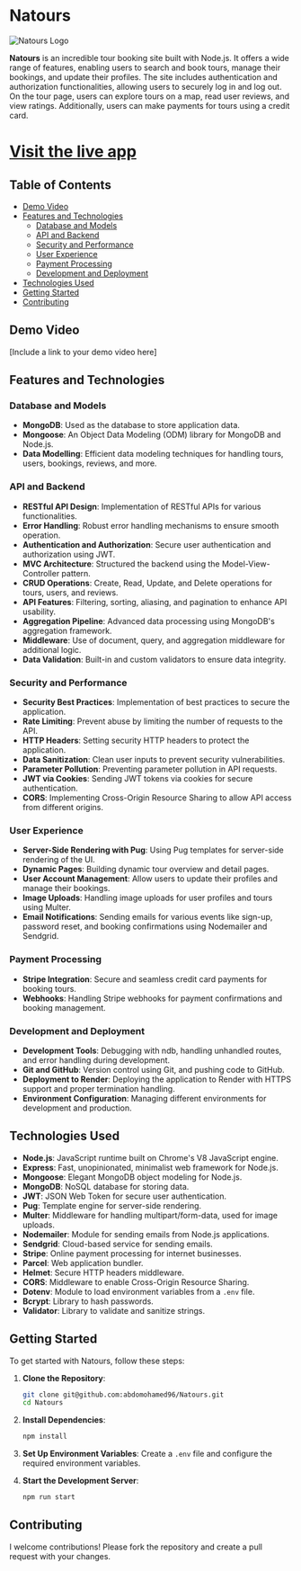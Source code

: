 # Natours

![Natours Logo](https://github.com/abdomohamed96/Natours/blob/main/public/img/logo-green.png?raw=true)

**Natours** is an incredible tour booking site built with Node.js. It offers a wide range of features, enabling users to search and book tours, manage their bookings, and update their profiles. The site includes authentication and authorization functionalities, allowing users to securely log in and log out. On the tour page, users can explore tours on a map, read user reviews, and view ratings. Additionally, users can make payments for tours using a credit card.

# [Visit the live app](https://natours-uijp.onrender.com/)

## Table of Contents
- [Demo Video](#demo-video)
- [Features and Technologies](#features-and-technologies)
    - [Database and Models](#database-and-models)
    - [API and Backend](#api-and-backend)
    - [Security and Performance](#security-and-performance)
    - [User Experience](#user-experience)
    - [Payment Processing](#payment-processing)
    - [Development and Deployment](#development-and-deployment)
- [Technologies Used](#technologies-used)
- [Getting Started](#getting-started)
- [Contributing](#contributing)

## Demo Video
[Include a link to your demo video here]

## Features and Technologies

### Database and Models

- **MongoDB**: Used as the database to store application data.
- **Mongoose**: An Object Data Modeling (ODM) library for MongoDB and Node.js.
- **Data Modelling**: Efficient data modeling techniques for handling tours, users, bookings, reviews, and more.

### API and Backend

- **RESTful API Design**: Implementation of RESTful APIs for various functionalities.
- **Error Handling**: Robust error handling mechanisms to ensure smooth operation.
- **Authentication and Authorization**: Secure user authentication and authorization using JWT.
- **MVC Architecture**: Structured the backend using the Model-View-Controller pattern.
- **CRUD Operations**: Create, Read, Update, and Delete operations for tours, users, and reviews.
- **API Features**: Filtering, sorting, aliasing, and pagination to enhance API usability.
- **Aggregation Pipeline**: Advanced data processing using MongoDB's aggregation framework.
- **Middleware**: Use of document, query, and aggregation middleware for additional logic.
- **Data Validation**: Built-in and custom validators to ensure data integrity.

### Security and Performance

- **Security Best Practices**: Implementation of best practices to secure the application.
- **Rate Limiting**: Prevent abuse by limiting the number of requests to the API.
- **HTTP Headers**: Setting security HTTP headers to protect the application.
- **Data Sanitization**: Clean user inputs to prevent security vulnerabilities.
- **Parameter Pollution**: Preventing parameter pollution in API requests.
- **JWT via Cookies**: Sending JWT tokens via cookies for secure authentication.
- **CORS**: Implementing Cross-Origin Resource Sharing to allow API access from different origins.

### User Experience

- **Server-Side Rendering with Pug**: Using Pug templates for server-side rendering of the UI.
- **Dynamic Pages**: Building dynamic tour overview and detail pages.
- **User Account Management**: Allow users to update their profiles and manage their bookings.
- **Image Uploads**: Handling image uploads for user profiles and tours using Multer.
- **Email Notifications**: Sending emails for various events like sign-up, password reset, and booking confirmations using Nodemailer and Sendgrid.

### Payment Processing

- **Stripe Integration**: Secure and seamless credit card payments for booking tours.
- **Webhooks**: Handling Stripe webhooks for payment confirmations and booking management.

### Development and Deployment

- **Development Tools**: Debugging with ndb, handling unhandled routes, and error handling during development.
- **Git and GitHub**: Version control using Git, and pushing code to GitHub.
- **Deployment to Render**: Deploying the application to Render with HTTPS support and proper termination handling.
- **Environment Configuration**: Managing different environments for development and production.

## Technologies Used

- **Node.js**: JavaScript runtime built on Chrome's V8 JavaScript engine.
- **Express**: Fast, unopinionated, minimalist web framework for Node.js.
- **Mongoose**: Elegant MongoDB object modeling for Node.js.
- **MongoDB**: NoSQL database for storing data.
- **JWT**: JSON Web Token for secure user authentication.
- **Pug**: Template engine for server-side rendering.
- **Multer**: Middleware for handling multipart/form-data, used for image uploads.
- **Nodemailer**: Module for sending emails from Node.js applications.
- **Sendgrid**: Cloud-based service for sending emails.
- **Stripe**: Online payment processing for internet businesses.
- **Parcel**: Web application bundler.
- **Helmet**: Secure HTTP headers middleware.
- **CORS**: Middleware to enable Cross-Origin Resource Sharing.
- **Dotenv**: Module to load environment variables from a `.env` file.
- **Bcrypt**: Library to hash passwords.
- **Validator**: Library to validate and sanitize strings.

## Getting Started

To get started with Natours, follow these steps:

1. **Clone the Repository**:
    ```sh
    git clone git@github.com:abdomohamed96/Natours.git
    cd Natours
    ```

2. **Install Dependencies**:
    ```sh
    npm install
    ```

3. **Set Up Environment Variables**: Create a `.env` file and configure the required environment variables.

4. **Start the Development Server**:
    ```sh
    npm run start
    ```

## Contributing

I welcome contributions! Please fork the repository and create a pull request with your changes.

